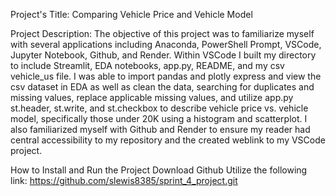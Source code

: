 Project's Title: Comparing Vehicle Price and Vehicle Model

Project Description: The objective of this project was to familiarize myself with several applications including Anaconda, PowerShell Prompt, VSCode, Jupyter Notebook, Github, and Render. Within VSCode I built my directory to include Streamlit, EDA notebooks, app.py, README, and my csv vehicle_us file. I was able to import pandas and plotly express and view the csv dataset in EDA as well as clean the data, searching for duplicates and missing values, replace applicable missing values, and utilize app.py st.header, st.write, and st.checkbox to describe vehicle price vs. vehicle model, specifically those under 20K using a histogram and scatterplot. I also familiarized myself with Github and Render to ensure my reader had central accessibility to my repository and the created weblink to my VSCode project.

How to Install and Run the Project Download Github Utilize the following link: https://github.com/slewis8385/sprint_4_project.git
